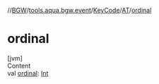 //[BGW](../../../../index.md)/[tools.aqua.bgw.event](../../index.md)/[KeyCode](../index.md)/[AT](index.md)/[ordinal](ordinal.md)



# ordinal  
[jvm]  
Content  
val [ordinal](ordinal.md): [Int](https://kotlinlang.org/api/latest/jvm/stdlib/kotlin/-int/index.html)  



